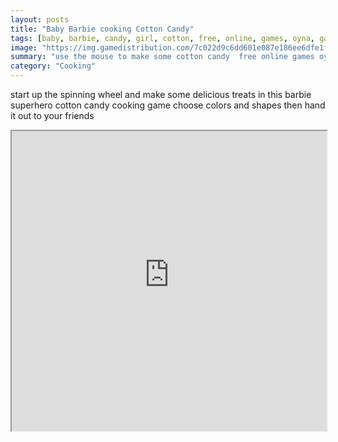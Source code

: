 ```yaml
---
layout: posts
title: "Baby Barbie cooking Cotton Candy"
tags: [baby, barbie, candy, girl, cotton, free, online, games, oyna, game, free, games, play, play, games]
image: "https://img.gamedistribution.com/7c022d9c6dd601e087e186ee6dfe1fc7.jpg"
summary: "use the mouse to make some cotton candy  free online games oyna game free games play play games"
category: "Cooking"
---
```


start up the spinning wheel and make some delicious treats in this barbie superhero cotton candy cooking game choose colors and shapes then hand it out to your friends

<iframe width="100%" height="480px;" src="https://flash.gamedistribution.com?game=7c022d9c6dd601e087e186ee6dfe1fc7"></iframe>